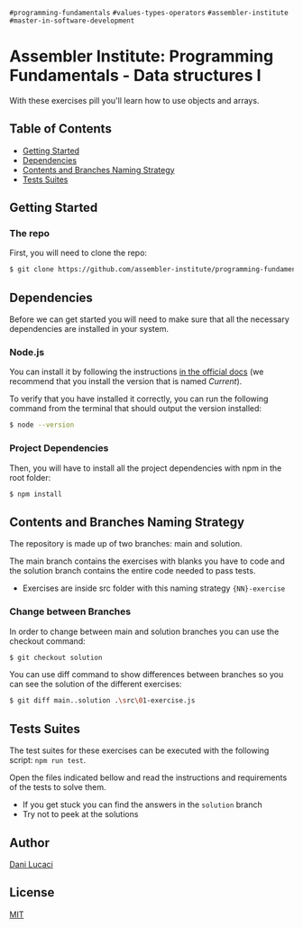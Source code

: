 `#programming-fundamentals` `#values-types-operators` `#assembler-institute` `#master-in-software-development`

# Assembler Institute: Programming Fundamentals - Data structures I <!-- omit in toc -->

With these exercises pill you'll learn how to use objects and arrays.

## Table of Contents <!-- omit in toc -->

- [Getting Started](#getting-started)
- [Dependencies](#dependencies)
- [Contents and Branches Naming Strategy](#contents-and-branches-naming-strategy)
- [Tests Suites](#test-suites)

## Getting Started

### The repo

First, you will need to clone the repo:

```bash
$ git clone https://github.com/assembler-institute/programming-fundamentals-data-structures-1.git
```

## Dependencies

Before we can get started you will need to make sure that all the necessary dependencies are installed in your system.

### Node.js

You can install it by following the instructions [in the official docs](https://nodejs.org/en/) (we recommend that you install the version that is named _Current_).

To verify that you have installed it correctly, you can run the following command from the terminal that should output the version installed:

```bash
$ node --version
```

### Project Dependencies

Then, you will have to install all the project dependencies with npm in the root folder:

```bash
$ npm install
```

## Contents and Branches Naming Strategy

The repository is made up of two branches: main and solution.

The main branch contains the exercises with blanks you have to code and the solution branch contains the entire code needed to pass tests. 

- Exercises are inside src folder with this naming strategy `{NN}-exercise`

### Change between Branches

In order to change between main and solution branches you can use the checkout command:

```bash
$ git checkout solution
```

You can use diff command to show differences between branches so you can see the solution of the different exercises:

```bash
$ git diff main..solution .\src\01-exercise.js
```


## Tests Suites

The test suites for these exercises can be executed with the following script: `npm run test`.

Open the files indicated bellow and read the instructions and requirements of the tests to solve them.

- If you get stuck you can find the answers in the `solution` branch
- Try not to peek at the solutions

## Author <!-- omit in toc -->

[Dani Lucaci](https://github.com/danilucaci)

## License <!-- omit in toc -->

[MIT](https://choosealicense.com/licenses/mit/)